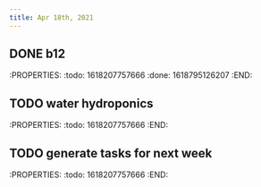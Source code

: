 ```yaml
---
title: Apr 18th, 2021
---
```


## DONE b12
:PROPERTIES:
:todo: 1618207757666
:done: 1618795126207
:END:
## TODO water hydroponics
:PROPERTIES:
:todo: 1618207757666
:END:
## TODO generate tasks for next week
:PROPERTIES:
:todo: 1618207757666
:END: